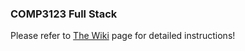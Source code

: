 ### COMP3123 Full Stack
Please refer to [The Wiki](https://github.com/sultamuh/heroku_deployment/wiki) page for detailed instructions!